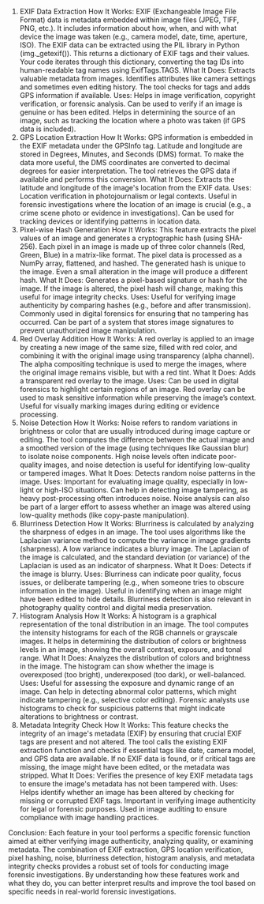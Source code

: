 1. EXIF Data Extraction
How It Works:
EXIF (Exchangeable Image File Format) data is metadata embedded within image files (JPEG, TIFF, PNG, etc.). It includes information about how, when, and with what device the image was taken (e.g., camera model, date, time, aperture, ISO).
The EXIF data can be extracted using the PIL library in Python (img._getexif()). This returns a dictionary of EXIF tags and their values.
Your code iterates through this dictionary, converting the tag IDs into human-readable tag names using ExifTags.TAGS.
What It Does:
Extracts valuable metadata from images.
Identifies attributes like camera settings and sometimes even editing history.
The tool checks for tags and adds GPS information if available.
Uses:
Helps in image verification, copyright verification, or forensic analysis.
Can be used to verify if an image is genuine or has been edited.
Helps in determining the source of an image, such as tracking the location where a photo was taken (if GPS data is included).
2. GPS Location Extraction
How It Works:
GPS information is embedded in the EXIF metadata under the GPSInfo tag.
Latitude and longitude are stored in Degrees, Minutes, and Seconds (DMS) format. To make the data more useful, the DMS coordinates are converted to decimal degrees for easier interpretation.
The tool retrieves the GPS data if available and performs this conversion.
What It Does:
Extracts the latitude and longitude of the image's location from the EXIF data.
Uses:
Location verification in photojournalism or legal contexts.
Useful in forensic investigations where the location of an image is crucial (e.g., a crime scene photo or evidence in investigations).
Can be used for tracking devices or identifying patterns in location data.
3. Pixel-wise Hash Generation
How It Works:
This feature extracts the pixel values of an image and generates a cryptographic hash (using SHA-256).
Each pixel in an image is made up of three color channels (Red, Green, Blue) in a matrix-like format. The pixel data is processed as a NumPy array, flattened, and hashed.
The generated hash is unique to the image. Even a small alteration in the image will produce a different hash.
What It Does:
Generates a pixel-based signature or hash for the image.
If the image is altered, the pixel hash will change, making this useful for image integrity checks.
Uses:
Useful for verifying image authenticity by comparing hashes (e.g., before and after transmission).
Commonly used in digital forensics for ensuring that no tampering has occurred.
Can be part of a system that stores image signatures to prevent unauthorized image manipulation.
4. Red Overlay Addition
How It Works:
A red overlay is applied to an image by creating a new image of the same size, filled with red color, and combining it with the original image using transparency (alpha channel).
The alpha compositing technique is used to merge the images, where the original image remains visible, but with a red tint.
What It Does:
Adds a transparent red overlay to the image.
Uses:
Can be used in digital forensics to highlight certain regions of an image.
Red overlay can be used to mask sensitive information while preserving the image’s context.
Useful for visually marking images during editing or evidence processing.
5. Noise Detection
How It Works:
Noise refers to random variations in brightness or color that are usually introduced during image capture or editing.
The tool computes the difference between the actual image and a smoothed version of the image (using techniques like Gaussian blur) to isolate noise components.
High noise levels often indicate poor-quality images, and noise detection is useful for identifying low-quality or tampered images.
What It Does:
Detects random noise patterns in the image.
Uses:
Important for evaluating image quality, especially in low-light or high-ISO situations.
Can help in detecting image tampering, as heavy post-processing often introduces noise.
Noise analysis can also be part of a larger effort to assess whether an image was altered using low-quality methods (like copy-paste manipulation).
6. Blurriness Detection
How It Works:
Blurriness is calculated by analyzing the sharpness of edges in an image.
The tool uses algorithms like the Laplacian variance method to compute the variance in image gradients (sharpness). A low variance indicates a blurry image.
The Laplacian of the image is calculated, and the standard deviation (or variance) of the Laplacian is used as an indicator of sharpness.
What It Does:
Detects if the image is blurry.
Uses:
Blurriness can indicate poor quality, focus issues, or deliberate tampering (e.g., when someone tries to obscure information in the image).
Useful in identifying when an image might have been edited to hide details.
Blurriness detection is also relevant in photography quality control and digital media preservation.
7. Histogram Analysis
How It Works:
A histogram is a graphical representation of the tonal distribution in an image.
The tool computes the intensity histograms for each of the RGB channels or grayscale images.
It helps in determining the distribution of colors or brightness levels in an image, showing the overall contrast, exposure, and tonal range.
What It Does:
Analyzes the distribution of colors and brightness in the image.
The histogram can show whether the image is overexposed (too bright), underexposed (too dark), or well-balanced.
Uses:
Useful for assessing the exposure and dynamic range of an image.
Can help in detecting abnormal color patterns, which might indicate tampering (e.g., selective color editing).
Forensic analysts use histograms to check for suspicious patterns that might indicate alterations to brightness or contrast.
8. Metadata Integrity Check
How It Works:
This feature checks the integrity of an image's metadata (EXIF) by ensuring that crucial EXIF tags are present and not altered.
The tool calls the existing EXIF extraction function and checks if essential tags like date, camera model, and GPS data are available.
If no EXIF data is found, or if critical tags are missing, the image might have been edited, or the metadata was stripped.
What It Does:
Verifies the presence of key EXIF metadata tags to ensure the image's metadata has not been tampered with.
Uses:
Helps identify whether an image has been altered by checking for missing or corrupted EXIF tags.
Important in verifying image authenticity for legal or forensic purposes.
Used in image auditing to ensure compliance with image handling practices.


Conclusion:
Each feature in your tool performs a specific forensic function aimed at either verifying image authenticity, analyzing quality, or examining metadata. The combination of EXIF extraction, GPS location verification, pixel hashing, noise, blurriness detection, histogram analysis, and metadata integrity checks provides a robust set of tools for conducting image forensic investigations.
By understanding how these features work and what they do, you can better interpret results and improve the tool based on specific needs in real-world forensic investigations.


